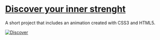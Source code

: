 <h1><a href="https://ewwan.github.io/discover-yourself/">Discover your inner strenght</a></h1>

<p>A short project that includes an animation created with CSS3 and HTML5.</p>

<a href="https://ewwan.github.io/discover-yourself/"><img src="https://i.imgur.com/MAIXP2E.png" title="Discover" /></a>

